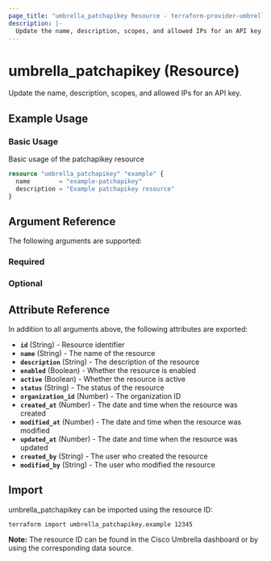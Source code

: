 ```yaml
---
page_title: "umbrella_patchapikey Resource - terraform-provider-umbrella"
description: |-
  Update the name, description, scopes, and allowed IPs for an API key.
---
```


# umbrella_patchapikey (Resource)

Update the name, description, scopes, and allowed IPs for an API key.

## Example Usage


### Basic Usage

Basic usage of the patchapikey resource

```terraform
resource "umbrella_patchapikey" "example" {
  name        = "example-patchapikey"
  description = "Example patchapikey resource"
}
```



## Argument Reference

The following arguments are supported:

### Required



### Optional



## Attribute Reference

In addition to all arguments above, the following attributes are exported:

- **`id`** (String) - Resource identifier
- **`name`** (String) - The name of the resource
- **`description`** (String) - The description of the resource
- **`enabled`** (Boolean) - Whether the resource is enabled
- **`active`** (Boolean) - Whether the resource is active
- **`status`** (String) - The status of the resource
- **`organization_id`** (Number) - The organization ID
- **`created_at`** (Number) - The date and time when the resource was created
- **`modified_at`** (Number) - The date and time when the resource was modified
- **`updated_at`** (Number) - The date and time when the resource was updated
- **`created_by`** (String) - The user who created the resource
- **`modified_by`** (String) - The user who modified the resource



## Import

umbrella_patchapikey can be imported using the resource ID:

```shell
terraform import umbrella_patchapikey.example 12345
```

**Note:** The resource ID can be found in the Cisco Umbrella dashboard or by using the corresponding data source.

